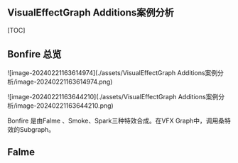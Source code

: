 ## VisualEffectGraph Additions案例分析

[TOC]

## Bonfire 总览

![image-20240221163614974](./assets/VisualEffectGraph Additions案例分析/image-20240221163614974.png)

![image-20240221163644210](./assets/VisualEffectGraph Additions案例分析/image-20240221163644210.png)

Bonfire 是由Falme 、Smoke、Spark三种特效合成。在VFX Graph中，调用桑特效的Subgraph。

## Falme 